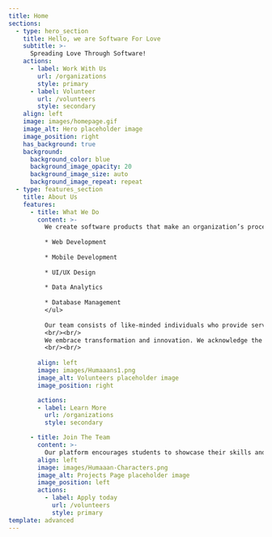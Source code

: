 ```yaml
---
title: Home
sections:
  - type: hero_section
    title: Hello, we are Software For Love
    subtitle: >-
      Spreading Love Through Software!
    actions:
      - label: Work With Us
        url: /organizations
        style: primary
      - label: Volunteer
        url: /volunteers
        style: secondary
    align: left
    image: images/homepage.gif
    image_alt: Hero placeholder image
    image_position: right
    has_background: true
    background:
      background_color: blue
      background_image_opacity: 20
      background_image_size: auto
      background_image_repeat: repeat
  - type: features_section
    title: About Us
    features:
      - title: What We Do
        content: >-
          We create software products that make an organization’s processes more efficient and improve brand recognition.. Starting from any stage of development, SFL is dedicated to creating software solutions that are tailored to your organization. As a team of student volunteers, we aim to provide a variety of affordable technology services such as:
          
          * Web Development
          
          * Mobile Development
          
          * UI/UX Design
          
          * Data Analytics
          
          * Database Management
          </ul>
          
          Our team consists of like-minded individuals who provide services ranging from UI/UX design, software development, and deployment. SFL is successfully delivering software solutions to many clients using a variety of software languages, platforms, and approaches.
          <br/><br/>
          We embrace transformation and innovation. We acknowledge the systemic challenges and barriers in using and implementing technology. We want to bring power and support to our communities to digitize their social impact.
          <br/><br/>
          
        align: left
        image: images/Humaaans1.png
        image_alt: Volunteers placeholder image
        image_position: right

        actions:
        - label: Learn More
          url: /organizations
          style: secondary

      - title: Join The Team
        content: >-
          Our platform encourages students to showcase their skills and abilities, while also providing back to the community. We actively recruit new talent for marketing, finance, engineering, and more.
        align: left
        image: images/Humaaan-Characters.png
        image_alt: Projects Page placeholder image
        image_position: left
        actions:
          - label: Apply today
            url: /volunteers
            style: primary
template: advanced
---
```


